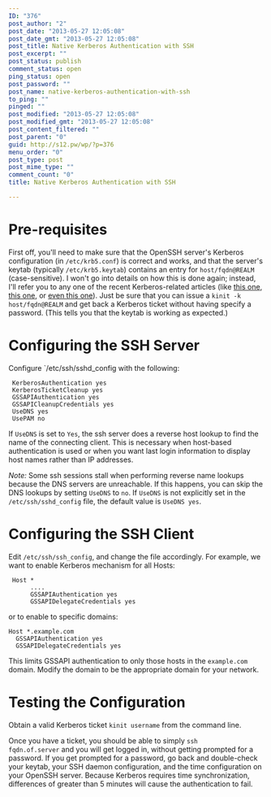 ```yaml
---
ID: "376"
post_author: "2"
post_date: "2013-05-27 12:05:08"
post_date_gmt: "2013-05-27 12:05:08"
post_title: Native Kerberos Authentication with SSH
post_excerpt: ""
post_status: publish
comment_status: open
ping_status: open
post_password: ""
post_name: native-kerberos-authentication-with-ssh
to_ping: ""
pinged: ""
post_modified: "2013-05-27 12:05:08"
post_modified_gmt: "2013-05-27 12:05:08"
post_content_filtered: ""
post_parent: "0"
guid: http://s12.pw/wp/?p=376
menu_order: "0"
post_type: post
post_mime_type: ""
comment_count: "0"
title: Native Kerberos Authentication with SSH

---
```


<h1>Pre-requisites</h1>

First off, you'll need to make sure that the OpenSSH server's Kerberos configuration (in <code>/etc/krb5.conf</code>) is correct and works, and that the server's keytab (typically <code>/etc/krb5.keytab</code>) contains an entry for <code>host/fqdn@REALM</code> (case-sensitive). I won't go into details on how this is done again; instead, I'll refer you to any one of the recent Kerberos-related articles (like <a href="http://blog.scottlowe.org/2006/08/08/linux-active-directory-and-windows-server-2003-r2-revisited/">this one</a>, <a href="http://blog.scottlowe.org/2006/08/15/solaris-10-and-active-directory-integration/">this one</a>, or <a href="http://blog.scottlowe.org/2006/08/21/more-on-kerberos-authentication-against-active-directory/">even this one</a>). Just be sure that you can issue a <code>kinit -k host/fqdn@REALM</code> and get back a Kerberos ticket without having specify a password. (This tells you that the keytab is working as expected.)

<h1>Configuring the SSH Server</h1>

Configure `/etc/ssh/sshd_config with the following:

<pre><code> KerberosAuthentication yes
 KerberosTicketCleanup yes
 GSSAPIAuthentication yes
 GSSAPICleanupCredentials yes
 UseDNS yes
 UsePAM no
</code></pre>

If <code>UseDNS</code> is set to <code>Yes</code>, the ssh server does a reverse host lookup to find the name of the connecting client. This is necessary when host-based authentication is used or when you want last login
information to display host names rather than IP addresses.

<em>Note:</em> Some ssh sessions stall when performing reverse name lookups because the DNS servers are unreachable. If this happens, you can skip the DNS lookups by setting <code>UseDNS</code> to <code>no</code>. If <code>UseDNS</code> is not explicitly set in the <code>/etc/ssh/sshd_config</code> file, the default value is <code>UseDNS yes</code>.

<h1>Configuring the SSH Client</h1>

Edit <code>/etc/ssh/ssh_config</code>, and change the file accordingly. For
example, we want to enable Kerberos mechanism for all Hosts:

<pre><code> Host *
      ....
      GSSAPIAuthentication yes
      GSSAPIDelegateCredentials yes
</code></pre>

or to enable to specific domains:

<pre><code>Host *.example.com
  GSSAPIAuthentication yes
  GSSAPIDelegateCredentials yes
</code></pre>

This limits GSSAPI authentication to only those hosts in the <code>example.com</code> domain. Modify the domain to be the appropriate domain for your network.

<h1>Testing the Configuration</h1>

Obtain a valid Kerberos ticket <code>kinit username</code> from the command line.

Once you have a ticket, you should be able to simply <code>ssh fqdn.of.server</code> and you will get logged in, without getting prompted for a password. If you get prompted for a password, go back and double-check your keytab, your SSH daemon configuration, and the time configuration on your OpenSSH server. Because Kerberos requires time synchronization, differences of greater than 5 minutes will cause the authentication to fail.

